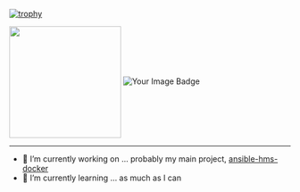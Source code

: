 [![trophy](https://github-profile-trophy.vercel.app/?username=ahembree&rank=-C,-B)](https://github.com/ryo-ma/github-profile-trophy)

<img height=200 align="center" src="https://github-readme-stats.vercel.app/api?username=ahembree&show_icons=true&rank_icon=github&hide=contribs"/>

<img src="https://tryhackme-badges.s3.amazonaws.com/ahembree.png" alt="Your Image Badge" />

---

- 🔭 I’m currently working on ... probably my main project, [ansible-hms-docker](https://github.com/ahembree/ansible-hms-docker)
- 🌱 I’m currently learning ... as much as I can

<!--
**ahembree/ahembree** is a ✨ _special_ ✨ repository because its `README.md` (this file) appears on your GitHub profile.

Here are some ideas to get you started:

- 🔭 I’m currently working on ...
- 🌱 I’m currently learning ...
- 👯 I’m looking to collaborate on ...
- 🤔 I’m looking for help with ...
- 💬 Ask me about ...
- 📫 How to reach me: ...
- 😄 Pronouns: ...
- ⚡ Fun fact: ...
-->
